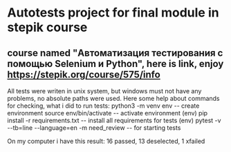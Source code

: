 # Autotests project for final module in stepik course
## course named "Автоматизация тестирования с помощью Selenium и Python", here is link, enjoy https://stepik.org/course/575/info

All tests were writen in unix system, but windows must not have any problems, no absolute paths were used.
Here some help about commands for checking, what i did to run tests:
python3 -m venv env  --  create environment
source env/bin/activate  -- activate environment
(env) pip install -r requirements.txt  -- install all requirements for tests
(env) pytest -v --tb=line --language=en -m need_review  -- for starting tests

On my computer i have this result: 16 passed, 13 deselected, 1 xfailed